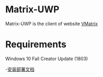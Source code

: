# Matrix-UWP
Matrix-UWP is the client of website [VMatrix](https://vmatrix.org.cn)

# Requirements
Windows 10 Fall Creator Update (1803)

-[安装部署文档](./安装部署说明.md)
